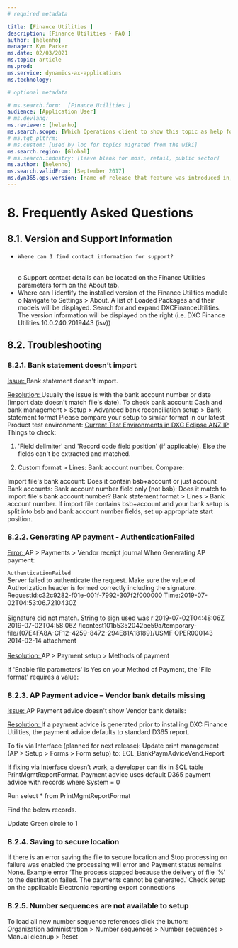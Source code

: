 ```yaml
---
# required metadata

title: [Finance Utilities ]
description: [Finance Utilities - FAQ ]
author: [helenho]
manager: Kym Parker
ms.date: 02/03/2021
ms.topic: article
ms.prod: 
ms.service: dynamics-ax-applications
ms.technology: 

# optional metadata

# ms.search.form:  [Finance Utilities ]
audience: [Application User]
# ms.devlang: 
ms.reviewer: [helenho]
ms.search.scope: [Which Operations client to show this topic as help for, to be set by content strategist, see list here: https://microsoft.sharepoint.com/teams/DynDoc/_layouts/15/WopiFrame.aspx?sourcedoc={23419e1c-eb64-42e9-aa9b-79875b428718}&action=edit&wd=target%28Core%20Dynamics%20AX%20CP%20requirements%2Eone%7C4CC185C0%2DEFAA%2D42CD%2D94B9%2D8F2A45E7F61A%2FVersions%20list%20for%20docs%20topics%7CC14BE630%2D5151%2D49D6%2D8305%2D554B5084593C%2F%29]
# ms.tgt_pltfrm: 
# ms.custom: [used by loc for topics migrated from the wiki]
ms.search.region: [Global]
# ms.search.industry: [leave blank for most, retail, public sector]
ms.author: [helenho]
ms.search.validFrom: [September 2017]
ms.dyn365.ops.version: [name of release that feature was introduced in, see list here: https://microsoft.sharepoint.com/teams/DynDoc/_layouts/15/WopiFrame.aspx?sourcedoc={23419e1c-eb64-42e9-aa9b-79875b428718}&action=edit&wd=target%28Core%20Dynamics%20AX%20CP%20requirements%2Eone%7C4CC185C0%2DEFAA%2D42CD%2D94B9%2D8F2A45E7F61A%2FVersions%20list%20for%20docs%20topics%7CC14BE630%2D5151%2D49D6%2D8305%2D554B5084593C%2F%29]
---
```


# 8.	Frequently Asked Questions
## 8.1.	Version and Support Information

  -		Where can I find contact information for support?
    <br> o	Support contact details can be located on the Finance Utilities parameters form on the About tab.
  -	Where can I identify the installed version of the Finance Utilities module
    <br> o	Navigate to Settings > About.  A list of Loaded Packages and their models will be displayed.  Search for and expand DXCFinanceUtilities. The version information will be displayed on the right (i.e. DXC Finance Utilities 10.0.240.2019443 (isv))


## 8.2.	Troubleshooting
### 8.2.1.	Bank statement doesn’t import

<U> Issue: </U>
Bank statement doesn't import.
 
<U> Resolution: </U>
Usually the issue is with the bank account number or date (import date doesn't match file's date).
To check bank account:
Cash and bank management > Setup > Advanced bank reconciliation setup > Bank statement format
Please compare your setup to similar format in our latest Product test environment: 
<U> Current Test Environments in DXC Eclipse ANZ IP </U>
Things to check:

1.	'Field delimiter' and 'Record code field position' (if applicable). Else the fields can't be extracted and matched.

2.	Custom format > Lines: Bank account number. Compare:

Import file's bank account: Does it contain bsb+account or just account
Bank accounts: Bank account number field only (not bsb): Does it match to import file's bank account number?
Bank statement format > Lines > Bank account number. If import file contains bsb+account and your bank setup is split into bsb and bank account number fields, set up appropriate start position.

### 8.2.2.	Generating AP payment - AuthenticationFailed
<U> Error: </U>
AP > Payments > Vendor receipt journal
When Generating AP payment:
<br>
<Error>

<Code>AuthenticationFailed</Code>
<br>
<Message>
Server failed to authenticate the request. Make sure the value of Authorization header is formed correctly including the signature. RequestId:c32c9282-f01e-001f-7992-307f2f000000 Time:2019-07-02T04:53:06.7210430Z
<br>
</Message>
<br>
<AuthenticationErrorDetail>
Signature did not match. String to sign used was r 2019-07-02T04:48:06Z 2019-07-02T04:58:06Z /icontest101b5352042be59a/temporary-file/{07E4FA8A-CF12-4259-8472-294E81A18189}/USMF OPER000143 2014-02-14 attachment
</AuthenticationErrorDetail>
<br>
</Error>
<br>
<U> Resolution: </U>
AP > Payment setup > Methods of payment

If 'Enable file parameters' is Yes on your Method of Payment, the 'File format' requires a value:


### 8.2.3.	AP Payment advice – Vendor bank details missing
<U> Issue: </U>
AP Payment advice doesn't show Vendor bank details:

<U> Resolution: </U>
If a payment advice is generated prior to installing DXC Finance Utilities, the payment advice defaults to standard D365 report.

To fix via Interface (planned for next release): Update print management (AP > Setup > Forms > Form setup)  to: ECL_BankPaymAdviceVend.Report 

If fixing via Interface doesn’t work, a developer can fix in SQL table PrintMgmtReportFormat.
Payment advice uses default D365 payment advice with records where System = 0

Run select * from PrintMgmtReportFormat

Find the below records.

Update Green circle to 1

### 8.2.4.	Saving to secure location

If there is an error saving the file to secure location and Stop processing on failure was enabled the processing will error and Payment status remains None. Example error ‘The process stopped because the delivery of file ‘%’ to the destination failed. The payments cannot be generated.’
Check setup on the applicable Electronic reporting export connections

### 8.2.5.	Number sequences are not available to setup

To load all new number sequence references click the button:
<br> Organization administration > Number sequences > Number sequences > Manual cleanup > Reset </br>
